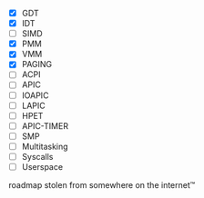 - [x] GDT
- [x] IDT
- [ ] SIMD 
- [x] PMM 
- [x] VMM
- [x] PAGING
- [ ] ACPI
- [ ] APIC
- [ ] IOAPIC
- [ ] LAPIC
- [ ] HPET
- [ ] APIC-TIMER
- [ ] SMP
- [ ] Multitasking
- [ ] Syscalls
- [ ] Userspace

roadmap stolen from somewhere on the internet:tm: